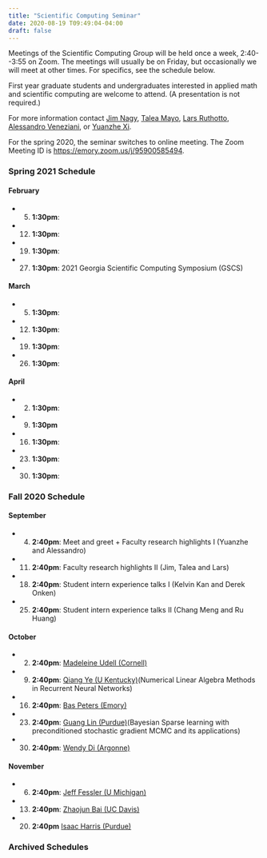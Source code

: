 ```yaml
---
title: "Scientific Computing Seminar"
date: 2020-08-19 T09:49:04-04:00
draft: false
---
```


Meetings of the Scientific Computing Group will be held once a week, 2:40--3:55 on Zoom. The meetings will usually be on Friday, but occasionally we will meet at other times. For specifics, see the schedule below. 

First year graduate students and undergraduates interested in applied math and scientific computing are welcome to attend. (A presentation is not required.)

For more information contact [Jim Nagy](http://www.mathcs.emory.edu/~nagy), [Talea Mayo](https://www.taleamayo.com), [Lars Ruthotto](http://www.mathcs.emory.edu/~lruthot), [Alessandro Veneziani](http://www.mathcs.emory.edu/~ale), or [Yuanzhe Xi](http://www.math.emory.edu/~yxi26/).

For the spring 2020, the seminar switches to online meeting. The Zoom Meeting ID is https://emory.zoom.us/j/95900585494.


### Spring 2021 Schedule

#### February
* 5.  **1:30pm**:  
* 12. **1:30pm**: 
* 19. **1:30pm**:  
* 27. **1:30pm**: 2021 Georgia Scientific Computing Symposium (GSCS) 

#### March
* 5.  **1:30pm**:  
* 12. **1:30pm**:
* 19. **1:30pm**: 
* 26. **1:30pm**: 
#### April
* 2. **1:30pm**:  
* 9. **1:30pm**
* 16. **1:30pm**:  
* 23. **1:30pm**:  
* 30. **1:30pm**: 



### Fall 2020 Schedule

#### September
* 4. **2:40pm**:  Meet and greet + Faculty research highlights I (Yuanzhe and Alessandro)
* 11. **2:40pm**: Faculty research highlights II (Jim, Talea and Lars)
* 18. **2:40pm**: Student intern experience talks I (Kelvin Kan and Derek Onken)
* 25. **2:40pm**: Student intern experience talks II (Chang Meng and Ru Huang)

#### October
* 2. **2:40pm**:  [Madeleine Udell (Cornell)](https://people.orie.cornell.edu/mru8/)
* 9. **2:40pm**:  [Qiang Ye (U Kentucky)](http://www.ms.uky.edu/~qye/)(Numerical Linear Algebra Methods in Recurrent Neural Networks)
* 16. **2:40pm**: [Bas Peters (Emory)](https://petersbas.github.io)
* 23. **2:40pm**: [Guang Lin (Purdue)](https://www.math.purdue.edu/~lin491/)(Bayesian Sparse learning with preconditioned stochastic gradient MCMC and its applications)
* 30. **2:40pm**: [Wendy Di (Argonne)](https://www.mcs.anl.gov/~wendydi/)


#### November  
* 6.  **2:40pm**: [Jeff Fessler (U Michigan)](https://web.eecs.umich.edu/~fessler/)
* 13. **2:40pm**: [Zhaojun Bai (UC Davis)](https://www.cs.ucdavis.edu/~bai/)
* 20. **2:40pm**  [Isaac Harris (Purdue)](https://sites.google.com/site/isaacpurduemath/)


### Archived Schedules

